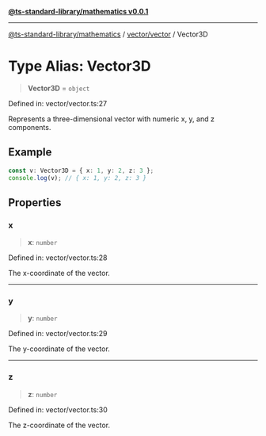 [**@ts-standard-library/mathematics v0.0.1**](../../../README.md)

***

[@ts-standard-library/mathematics](../../../README.md) / [vector/vector](../README.md) / Vector3D

# Type Alias: Vector3D

> **Vector3D** = `object`

Defined in: vector/vector.ts:27

Represents a three-dimensional vector with numeric x, y, and z components.

## Example

```ts
const v: Vector3D = { x: 1, y: 2, z: 3 };
console.log(v); // { x: 1, y: 2, z: 3 }
```

## Properties

### x

> **x**: `number`

Defined in: vector/vector.ts:28

The x-coordinate of the vector.

***

### y

> **y**: `number`

Defined in: vector/vector.ts:29

The y-coordinate of the vector.

***

### z

> **z**: `number`

Defined in: vector/vector.ts:30

The z-coordinate of the vector.
